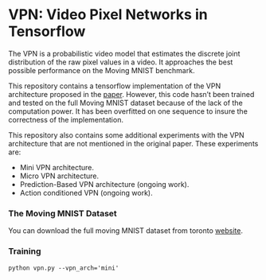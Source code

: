 # VPN: Video Pixel Networks in Tensorflow 
The VPN is a probabilistic video model that estimates the discrete joint distribution of the raw pixel values in a video. It approaches the best possible performance on the Moving MNIST benchmark. 

This repository contains a tensorflow implementation of the VPN architecture proposed in the [paper](https://arxiv.org/abs/1610.00527). However, this code hasn’t been trained and tested on the full Moving MNIST dataset because of the lack of the computation power. It has been overfitted on one sequence to insure the correctness of the implementation. 

This repository also contains some additional experiments with the VPN architecture that are not mentioned in the original paper. These experiments are:
* Mini VPN architecture.
* Micro VPN architecture.
* Prediction-Based VPN architecture (ongoing work).
* Action conditioned VPN (ongoing work).

### The Moving MNIST Dataset
You can download the full moving MNIST dataset from toronto [website](http://www.cs.toronto.edu/~nitish/unsupervised_video/). 

### Training
```
python vpn.py --vpn_arch='mini'
```
